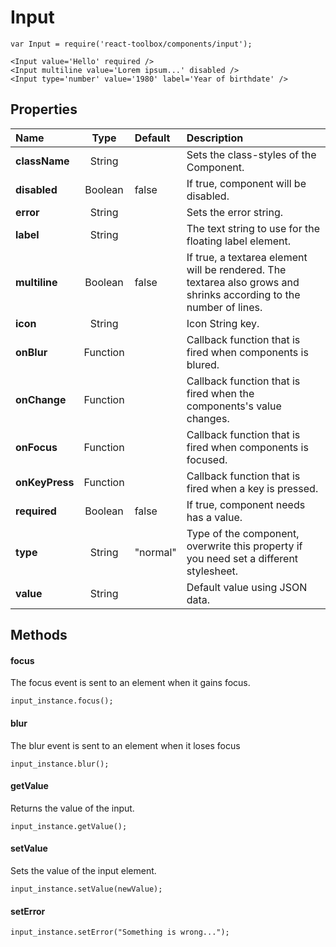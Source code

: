 # Input

```
var Input = require('react-toolbox/components/input');

<Input value='Hello' required />
<Input multiline value='Lorem ipsum...' disabled />
<Input type='number' value='1980' label='Year of birthdate' />
```

## Properties

| Name              | Type          | Default         | Description|
|:-                 |:-:            | :-              |:-|
| **className**     | String        |                 | Sets the class-styles of the Component.|
| **disabled**      | Boolean       | false           | If true, component will be disabled.|
| **error**         | String        |                 | Sets the error string.|
| **label**         | String        |                 | The text string to use for the floating label element.|
| **multiline**     | Boolean       | false           | If true, a textarea element will be rendered. The textarea also grows and shrinks according to the number of lines.|
| **icon**          | String        |                 | Icon String key.|
| **onBlur**        | Function      |                 | Callback function that is fired when components is blured.|
| **onChange**      | Function      |                 | Callback function that is fired when the components's value changes.|
| **onFocus**       | Function      |                 | Callback function that is fired when components is focused.|
| **onKeyPress**    | Function      |                 | Callback function that is fired when a key is pressed.|
| **required**      | Boolean       | false           | If true, component needs has a value.|
| **type**          | String        | "normal"        | Type of the component, overwrite this property if you need set a different stylesheet.|
| **value**         | String        |                 | Default value using JSON data.|

## Methods

#### focus
The focus event is sent to an element when it gains focus. 

```
input_instance.focus();
```


#### blur
The blur event is sent to an element when it loses focus

```
input_instance.blur();
```


#### getValue
Returns the value of the input.

```
input_instance.getValue();
```

#### setValue
Sets the value of the input element.

```
input_instance.setValue(newValue);
```

#### setError

```
input_instance.setError("Something is wrong...");
```
